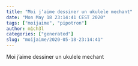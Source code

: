 ```yaml
---
title: "Moi j’aime dessiner un ukulele mechant"
date: "Mon May 18 23:14:41 CEST 2020"
tags: ["moijaime", "pipotron"]
author: m1ch3l
categories: ["generated"]
slug: "moijaime/2020-05-18-23:14:41"
---
```


Moi j’aime dessiner un ukulele mechant
